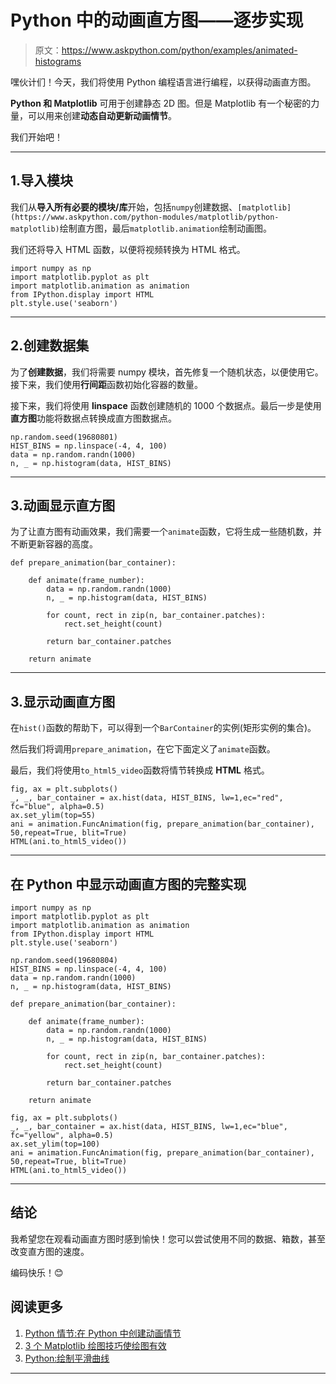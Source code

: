 # Python 中的动画直方图——逐步实现

> 原文：<https://www.askpython.com/python/examples/animated-histograms>

嘿伙计们！今天，我们将使用 Python 编程语言进行编程，以获得动画直方图。

**Python 和 Matplotlib** 可用于创建静态 2D 图。但是 Matplotlib 有一个秘密的力量，可以用来创建**动态自动更新动画情节**。

我们开始吧！

* * *

## 1.导入模块

我们从**导入所有必要的模块/库**开始，包括`numpy`创建数据、`[matplotlib](https://www.askpython.com/python-modules/matplotlib/python-matplotlib)`绘制直方图，最后`matplotlib.animation`绘制动画图。

我们还将导入 HTML 函数，以便将视频转换为 HTML 格式。

```
import numpy as np
import matplotlib.pyplot as plt
import matplotlib.animation as animation
from IPython.display import HTML
plt.style.use('seaborn')

```

* * *

## 2.创建数据集

为了**创建数据**，我们将需要 numpy 模块，首先修复一个随机状态，以便使用它。接下来，我们使用**行间距**函数初始化容器的数量。

接下来，我们将使用 **linspace** 函数创建随机的 1000 个数据点。最后一步是使用**直方图**功能将数据点转换成直方图数据点。

```
np.random.seed(19680801)
HIST_BINS = np.linspace(-4, 4, 100)
data = np.random.randn(1000)
n, _ = np.histogram(data, HIST_BINS)

```

* * *

## 3.动画显示直方图

为了让直方图有动画效果，我们需要一个`animate`函数，它将生成一些随机数，并不断更新容器的高度。

```
def prepare_animation(bar_container):

    def animate(frame_number):
        data = np.random.randn(1000)
        n, _ = np.histogram(data, HIST_BINS)

        for count, rect in zip(n, bar_container.patches):
            rect.set_height(count)

        return bar_container.patches

    return animate

```

* * *

## 3.显示动画直方图

在`hist()`函数的帮助下，可以得到一个`BarContainer`的实例(矩形实例的集合)。

然后我们将调用`prepare_animation`，在它下面定义了`animate`函数。

最后，我们将使用`to_html5_video`函数将情节转换成 **HTML** 格式。

```
fig, ax = plt.subplots()
_, _, bar_container = ax.hist(data, HIST_BINS, lw=1,ec="red", fc="blue", alpha=0.5)
ax.set_ylim(top=55)
ani = animation.FuncAnimation(fig, prepare_animation(bar_container), 50,repeat=True, blit=True)
HTML(ani.to_html5_video())

```

* * *

## 在 Python 中显示动画直方图的完整实现

```
import numpy as np
import matplotlib.pyplot as plt
import matplotlib.animation as animation
from IPython.display import HTML
plt.style.use('seaborn')

np.random.seed(19680804)
HIST_BINS = np.linspace(-4, 4, 100)
data = np.random.randn(1000)
n, _ = np.histogram(data, HIST_BINS)

def prepare_animation(bar_container):

    def animate(frame_number):
        data = np.random.randn(1000)
        n, _ = np.histogram(data, HIST_BINS)

        for count, rect in zip(n, bar_container.patches):
            rect.set_height(count)

        return bar_container.patches

    return animate

fig, ax = plt.subplots()
_, _, bar_container = ax.hist(data, HIST_BINS, lw=1,ec="blue", fc="yellow", alpha=0.5)
ax.set_ylim(top=100)
ani = animation.FuncAnimation(fig, prepare_animation(bar_container), 50,repeat=True, blit=True)
HTML(ani.to_html5_video())

```

* * *

## 结论

我希望您在观看动画直方图时感到愉快！您可以尝试使用不同的数据、箱数，甚至改变直方图的速度。

编码快乐！😊

## 阅读更多

1.  [Python 情节:在 Python 中创建动画情节](https://www.askpython.com/python-modules/matplotlib/animated-plots)
2.  [3 个 Matplotlib 绘图技巧使绘图有效](https://www.askpython.com/python-modules/matplotlib/matplotlib-plotting-tips)
3.  [Python:绘制平滑曲线](https://www.askpython.com/python-modules/matplotlib/smooth-curves)

* * *